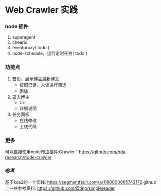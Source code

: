 # Web Crawler 实践

### node 插件
1. superagent
2. cheerio
3. eventproxy( todo )
4. node-schedule，运行定时任务( todo )

### 功能点
1. 首页，展示博主最新博文
   - 按照已读、未读进行筛选
   - 删除
2. 录入博主
   - Url
   - 详细说明
3. 任务面板
   - 在线修改
   - 上线代码


### 更多
可以直接使用node爬虫插件:Crawler：https://github.com/bda-research/node-crawler

### 参考
基于koa2的一个实践: https://segmentfault.com/a/1190000005742172
github上一些参考资料:
https://github.com/i5ting/simplereader

